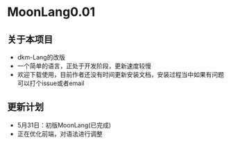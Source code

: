 # MoonLang0.01

## 关于本项目
* dkm-Lang的改版
* 一个简单的语言，正处于开发阶段，更新速度较慢<br>
* 欢迎下载使用，目前作者还没有时间更新安装文档，安装过程当中如果有问题可以打个issue或者email

## 更新计划

* 5月31日：初版MoonLang(已完成)
* 正在优化前端，对语法进行调整
